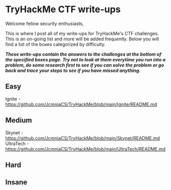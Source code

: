 # TryHackMe CTF write-ups
Welcome fellow security enthusiasts,<br />

This is where I post all of my write-ups for TryHackMe's CTF challenges. This is an on-going list and more will be added frequently. Below you will find a list of the boxes categorized by difficulty.<br />



<i><b>These write-ups contain the answers to the challenges at the bottom of the specified boxes page. Try not to look at them everytime you run into a problem, do some research first to see if you can solve the problem or go back and trace your steps to see if you have missed anything.</b></i><br />

## Easy

Ignite - https://github.com/JcmniaCS/TryHackMe/blob/main/Ignite/README.md<br />


## Medium
Skynet - https://github.com/JcmniaCS/TryHackMe/blob/main/Skynet/README.md<br />
UltraTech - https://github.com/JcmniaCS/TryHackMe/blob/main/UltraTech/README.md<br />

## Hard

## Insane